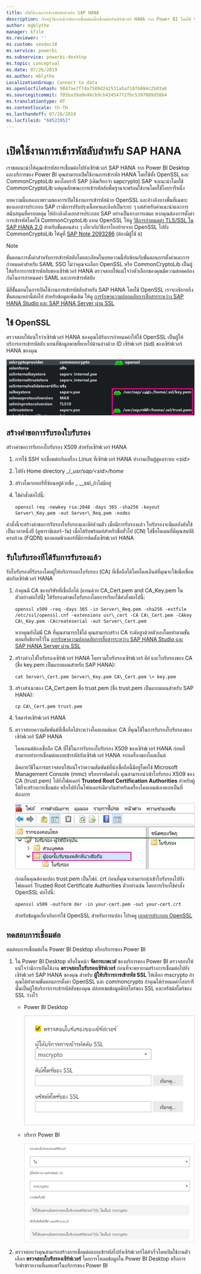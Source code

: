 ```yaml
---
title: เปิดใช้งานการเข้ารหัสลับสำหรับ SAP HANA
description: เรียนรู้วิธีการเข้ารหัสการเชื่อมต่อเมื่อเชื่อมต่อกับเซิร์ฟเวอร์ HANA จาก Power BI โดยใช้ SAML SSO
author: mgblythe
manager: kfile
ms.reviewer: ''
ms.custom: seodec18
ms.service: powerbi
ms.subservice: powerbi-desktop
ms.topic: conceptual
ms.date: 07/26/2019
ms.author: mblythe
LocalizationGroup: Connect to data
ms.openlocfilehash: 9047ae7f74a7589d242531a5af18f6094c2b03a6
ms.sourcegitcommit: f05ba39a0e46cb9cb43454772fbc5397089d58b4
ms.translationtype: HT
ms.contentlocale: th-TH
ms.lasthandoff: 07/26/2019
ms.locfileid: "68523952"
---
```

# <a name="enable-encryption-for-sap-hana"></a>เปิดใช้งานการเข้ารหัสลับสำหรับ SAP HANA

เราขอแนะนำให้คุณเข้ารหัสการเชื่อมต่อไปยังเซิร์ฟเวอร์ SAP HANA จาก Power BI Desktop และบริการของ Power BI คุณสามารถเปิดใช้งานการเข้ารหัส HANA โดยใช้ทั้ง OpenSSL และ CommonCryptoLib ของไลบรารี SAP (เดิมเรียกว่า sapcrypto) SAP จะแนะนำโดยใช้ CommonCryptoLib แต่คุณลักษณะการเข้ารหัสลับพื้นฐานจะพร้อมใช้งานโดยใช้ไลบรารีหนึ่ง

บทความนี้แสดงภาพรวมของการเปิดใช้งานการเข้ารหัสด้วย OpenSSL และอ้างอิงบางพื้นที่เฉพาะของเอกสารประกอบ SAP เรามีการปรับปรุงเนื้อหาและลิงก์เป็นระยะ ๆ แต่สำหรับคำแนะนำและการสนับสนุนที่ครอบคลุม ให้อ้างอิงถึงเอกสารประกอบ SAP อย่างเป็นทางการเสมอ หากคุณต้องการตั้งค่าการเข้ารหัสโดยใช้ CommonCryptoLib แทน OpenSSL ให้ดู [วิธีการกำหนดค่า TLS/SSL ใน SAP HANA 2.0](https://blogs.sap.com/2018/11/13/how-to-configure-tlsssl-in-sap-hana-2.0/) สำหรับขั้นตอนต่าง ๆ เกี่ยวกับวิธีการโยกย้ายจาก OpenSSL ไปยัง CommonCryptoLib ให้ดูที่ [SAP Note 2093286](https://launchpad.support.sap.com/#/notes/2093286) (ต้องมีผู้ใช้ s)

> [!NOTE]
> ขั้นตอนการตั้งค่าสำหรับการเข้ารหัสลับโดยละเอียดในบทความนี้ทับซ้อนกับขั้นตอนการตั้งค่าและการกำหนดค่าสำหรับ SAML SSO ไม่ว่าคุณจะเลือก OpenSSL หรือ CommonCryptoLib เป็นผู้ให้บริการการเข้ารหัสลับของเซิร์ฟเวอร์ HANA ตรวจสอบให้แน่ใจว่าตัวเลือกของคุณมีความสอดคล้องกันในการกำหนดค่า SAML และการเข้ารหัสลับ

มีสี่ขั้นตอนในการเปิดใช้งานการเข้ารหัสลับสำหรับ SAP HANA โดยใช้ OpenSSL เราจะอธิบายถึงขั้นตอนเหล่านี้ต่อไป  สำหรับข้อมูลเพิ่มเติม ให้ดู [การรักษาความปลอดภัยการสื่อสารระหว่าง SAP HANA Studio และ SAP HANA Server ผ่าน SSL](https://blogs.sap.com/2015/09/28/securing-the-communication-between-sap-hana-studio-and-sap-hana-server-through-ssl/)

## <a name="use-openssl"></a>ใช้ OpenSSL

ตรวจสอบให้แน่ใจว่าเซิร์ฟเวอร์ HANA ของคุณได้รับการกำหนดค่าให้ใช้ OpenSSL เป็นผู้ให้บริการการเข้ารหัสลับ แทนที่ข้อมูลพาธที่หายไปด้านล่างด้วย ID เซิร์ฟเวอร์ (sid) ของเซิร์ฟเวอร์ HANA ของคุณ

![ผู้ให้บริการการเข้ารหัสลับ OpenSSL](media/desktop-sap-hana-encryption/ssl-crypto-provider.png)

## <a name="create-a-certificate-signing-request"></a>สร้างคำขอการรับรองใบรับรอง

สร้างคำขอการรับรองใบรับรอง X509 สำหรับเซิร์ฟเวอร์ HANA

1. การใช้ SSH จะเชื่อมต่อกับเครื่อง Linux ที่เซิร์ฟเวอร์ HANA ทำงานเป็นผู้ดูแลระบบ \<sid\>

1. ไปยัง Home directory _/__usr/sap/\<sid\>/home_

1. สร้างไดเรกทอรีที่ซ่อนอยู่ด้วยชื่อ _ __ssl_ถ้าไม่มีอยู่

1. ใช้คำสั่งต่อไปนี้:

    ```
    openssl req -newkey rsa:2048 -days 365 -sha256 -keyout Server\_Key.pem -out Server\_Req.pem -nodes
    ```

คำสั่งนี้จะสร้างคำขอการรับรองใบรับรองและคีย์ส่วนตัว เมื่อมีการรับรองแล้ว ใบรับรองจะมีผลบังคับใช้เป็นเวลาหนึ่งปี (ดูพารามิเตอร์-วัน) เมื่อได้รับพร้อมท์สำหรับชื่อทั่วไป (CN) ใส่ชื่อโดเมนที่มีคุณสมบัติครบถ้วน (FQDN) ของคอมพิวเตอร์ที่มีการติดตั้งเซิร์ฟเวอร์ HANA

## <a name="get-the-certificate-signed"></a>รับใบรับรองทีได้รับการรับรองแล้ว

รับใบรับรองที่รับรองโดยผู้ให้บริการออกใบรับรอง (CA) ที่เชื่อถือได้โดยไคลเอ็นต์ที่คุณจะใช้เพื่อเชื่อมต่อกับเซิร์ฟเวอร์ HANA

1. ถ้าคุณมี CA ของบริษัทที่เชื่อถือได้ (แทนด้วย CA\_Cert.pem and CA\_Key.pem ในตัวอย่างต่อไปนี้) ให้รับรองคำขอใบรับรองโดยการเรียกใช้คำสั่งต่อไปนี้:

    ```
    openssl x509 -req -days 365 -in Server\_Req.pem -sha256 -extfile /etc/ssl/openssl.cnf -extensions usr\_cert -CA CA\_Cert.pem -CAkey CA\_Key.pem -CAcreateserial -out Server\_Cert.pem
    ```

    หากคุณยังไม่มี CA ที่คุณสามารถใช้ได้ คุณสามารถสร้าง CA ระดับสูงด้วยตัวเองโดยทำตามขั้นตอนที่อธิบายไว้ใน [การรักษาความปลอดภัยการสื่อสารระหว่าง SAP HANA Studio และ SAP HANA Server ผ่าน SSL](https://blogs.sap.com/2015/09/28/securing-the-communication-between-sap-hana-studio-and-sap-hana-server-through-ssl/)

1. สร้างห่วงโซ่ใบรับรองเซิร์ฟเวอร์ HANA โดยรวมใบรับรองเซิร์ฟเวอร์ คีย์ และใบรับรองของ CA (ชื่อ key.pem เป็นแบบแผนสำหรับ SAP HANA):

    ```
    cat Server\_Cert.pem Server\_Key.pem CA\_Cert.pem \> key.pem
    ```

1. สร้างสำเนาของ CA\_Cert.pem ชื่อ trust.pem (ชื่อ trust.pem เป็นแบบแผนสำหรับ SAP HANA):

    ```
    cp CA\_Cert.pem trust.pem
    ```

1. รีสตาร์ทเซิร์ฟเวอร์ HANA

1. ตรวจสอบความสัมพันธ์ที่เชื่อถือได้ระหว่างไคลเอนต์และ CA ที่คุณใช้ในการรับรองใบรับรองของเซิร์ฟเวอร์ SAP HANA

    ไคลเอนต์ต้องเชื่อถือ CA ที่ใช้ในการรับรองใบรับรอง X509 ของเซิร์ฟเวอร์ HANA ก่อนที่สามารถทำการเชื่อมต่อแบบเข้ารหัสกับเซิร์ฟเวอร์ HANA จากเครื่องของไคลเอ็นต์

    มีหลายวิธีในการตรวจสอบให้แน่ใจว่าความสัมพันธ์ที่น่าเชื่อถือนี้มีอยู่โดยใช้ Microsoft Management Console (mmc) หรือบรรทัดคำสั่ง คุณสามารถนำเข้าใบรับรอง X509 ของ CA (trust.pem) ไปยังโฟลเดอร์ **Trusted Root Certification Authorities** สำหรับผู้ใช้ที่จะสร้างการเชื่อมต่อ หรือไปยังในโฟลเดอร์เดียวกันสำหรับเครื่องไคลเอนต์เองหากเป็นที่ต้องการ

    ![โฟลเดอร์ Trusted Root Certification Authoritues](media/desktop-sap-hana-encryption/trusted-root-certification.png)

    ก่อนอื่นคุณต้องแปลง trust.pem เป็นไฟล์. crt ก่อนที่คุณจะสามารถนำเข้าใบรับรองไปยังโฟลเดอร์ Trusted Root Certificate Authorities ตัวอย่างเช่น โดยการเรียกใช้คำสั่ง OpenSSL ต่อไปนี้:

    ```
    openssl x509 -outform der -in your-cert.pem -out your-cert.crt
    ```
    
    สำหรับข้อมูลเกี่ยวกับการใช้ OpenSSL สำหรับการแปลง โปรดดู [เอกสารประกอบ OpenSSL](https://www.openssl.org/docs/manmaster/man1/x509.html)

## <a name="test-the-connection"></a>ทดสอบการเชื่อมต่อ

ทดสอบการเชื่อมต่อใน Power BI Desktop หรือบริการของ Power BI

1. ใน Power BI Desktop หรือในหน้า **จัดการเกตเวย์** ของบริการของ Power BI ตรวจสอบให้แน่ใจว่ามีการเปิดใช้งาน **ตรวจสอบใบรับรองเซิร์ฟเวอร์** ก่อนที่จะพยายามสร้างการเชื่อมต่อไปยังเซิร์ฟเวอร์ SAP HANA ของคุณ สำหรับ **ผู้ให้บริการการเข้ารหัส SSL** ให้เลือก mscrypto ถ้าคุณได้ทำตามขั้นตอนการตั้งค่า OpenSSL และ commoncrypto ถ้าคุณได้กำหนดค่าไลบรารีนั้นเป็นผู้ให้บริการการเข้ารหัสลับของคุณ ปล่อยเขตข้อมูลคีย์สโตร์ของ SSL และทรัสต์สโตร์ของ SSL ว่างไว้

    - Power BI Desktop

        ![ตรวจสอบใบรับรองของเซิร์ฟเวอร์ - บริการ](media/desktop-sap-hana-encryption/validate-server-certificate-service.png)

    - บริการ Power BI

        ![ตรวจสอบใบรับรองของเซิร์ฟเวอร์ - เดสก์ทอป](media/desktop-sap-hana-encryption/validate-server-certificate-desktop.png)

1. ตรวจสอบว่าคุณสามารถสร้างการเชื่อมต่อแบบเข้ารหัสไปยังเซิร์ฟเวอร์ได้สำเร็จโดยเปิดใช้งานตัวเลือก **ตรวจสอบใบรับรองเซิร์ฟเวอร์**  โดยการโหลดข้อมูลใน Power BI Desktop หรือการรีเฟรชรายงานที่เผยแพร่ในบริการของ Power BI
